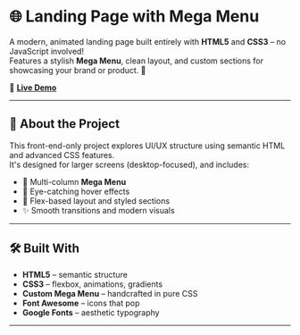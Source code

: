 # 🌐 Landing Page with Mega Menu

A modern, animated landing page built entirely with **HTML5** and **CSS3** – no JavaScript involved!  
Features a stylish **Mega Menu**, clean layout, and custom sections for showcasing your brand or product. 🧩

🔗 **[Live Demo](https://parsadgh.github.io/Avada-Classic-/)**  

---

## 🧠 About the Project

This front-end-only project explores UI/UX structure using semantic HTML and advanced CSS features.  
It's designed for larger screens (desktop-focused), and includes:

- 🎯 Multi-column **Mega Menu**  
- 🎨 Eye-catching hover effects  
- 🧱 Flex-based layout and styled sections  
- ✨ Smooth transitions and modern visuals  

---

## 🛠️ Built With

- **HTML5** – semantic structure  
- **CSS3** – flexbox, animations, gradients  
- **Custom Mega Menu** – handcrafted in pure CSS  
- **Font Awesome** – icons that pop  
- **Google Fonts** – aesthetic typography  

---


